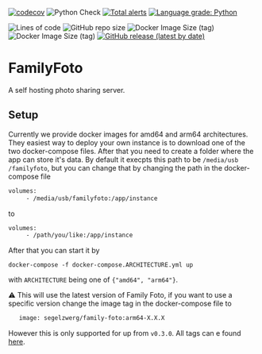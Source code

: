 [![codecov](https://codecov.io/gh/Segelzwerg/FamilyFoto/branch/master/graph/badge.svg?token=G695SHB57X)](https://codecov.io/gh/Segelzwerg/FamilyFoto)
![Python Check](https://github.com/Segelzwerg/FamilyFoto/workflows/Python%20Check/badge.svg)
[![Total alerts](https://img.shields.io/lgtm/alerts/g/Segelzwerg/FamilyFoto.svg?logo=lgtm&logoWidth=18)](https://lgtm.com/projects/g/Segelzwerg/FamilyFoto/alerts/) [![Language grade: Python](https://img.shields.io/lgtm/grade/python/g/Segelzwerg/FamilyFoto.svg?logo=lgtm&logoWidth=18)](https://lgtm.com/projects/g/Segelzwerg/FamilyFoto/context:python)

![Lines of code](https://img.shields.io/tokei/lines/github/segelzwerg/familyfoto)
![GitHub repo size](https://img.shields.io/github/repo-size/Segelzwerg/FamilyFoto)
![Docker Image Size (tag)](https://img.shields.io/docker/image-size/segelzwerg/family-foto/arm64?label=image%3Aarm64)
![Docker Image Size (tag)](https://img.shields.io/docker/image-size/segelzwerg/family-foto/amd64?label=image%3Aamd64)
[![GitHub release (latest by date)](https://img.shields.io/github/v/release/segelzwerg/familyfoto)](https://github.com/segelzwerg/familyfoto/releases)
# FamilyFoto
A self hosting photo sharing server.

## Setup
Currently we provide docker images for amd64 and arm64 architectures. They easiest way to deploy
 your own instance is to download one of the two docker-compose files. After that you need to create
 a folder where the app can store it's data. By default it execpts this path to be `/media/usb
 /familyfoto`, but you can change that by changing the path in the docker-compose file
 
 ```dockerfile
volumes:
      - /media/usb/familyfoto:/app/instance
```
to 

 ```dockerfile
volumes:
      - /path/you/like:/app/instance
```
After that you can start it by

```shell script
docker-compose -f docker-compose.ARCHITECTURE.yml up
```

with `ARCHITECTURE` being one of `{"amd64", "arm64"}`.

:warning: This will use the latest version of Family Foto, if you want to use a specific version
 change the image tag in the docker-compose file to
 
 ```dockerfile
    image: segelzwerg/family-foto:arm64-X.X.X
```
However this is only supported for up from `v0.3.0`. All tags can e found
[here](https://hub.docker.com/r/segelzwerg/family-foto/tags).

